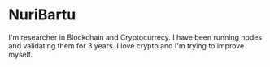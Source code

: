 # NuriBartu

I'm researcher in Blockchain and Cryptocurrecy. I have been running nodes and validating them for 3 years. I love crypto and I'm trying to improve myself.
